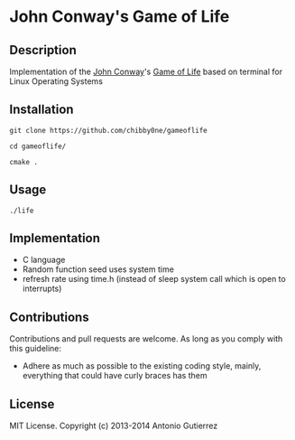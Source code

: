 # John Conway's Game of Life 

## Description

Implementation of the [John Conway](https://en.wikipedia.org/wiki/John_Horton_Conway "Wikipedia Article")'s [Game of Life](https://en.wikipedia.org/wiki/Conway's_Game_of_Life "Wikipedia Article") based on terminal for Linux Operating Systems

## Installation
```
git clone https://github.com/chibby0ne/gameoflife
```

```
cd gameoflife/
```

```
cmake .
```

## Usage

`./life`

## Implementation

* C language
* Random function seed uses system time
* refresh rate using time.h (instead of sleep system call which is open to interrupts)

## Contributions

Contributions and pull requests are welcome. As long as you comply with this guideline: 

* Adhere as much as possible to the existing coding style, mainly, everything that could have curly braces has them

## License 

MIT License. Copyright (c) 2013-2014 Antonio Gutierrez

